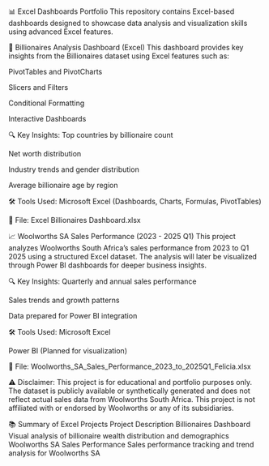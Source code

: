 📊 Excel Dashboards Portfolio
This repository contains Excel-based dashboards designed to showcase data analysis and visualization skills using advanced Excel features.

💼 Billionaires Analysis Dashboard (Excel)
This dashboard provides key insights from the Billionaires dataset using Excel features such as:

PivotTables and PivotCharts

Slicers and Filters

Conditional Formatting

Interactive Dashboards

🔍 Key Insights:
Top countries by billionaire count

Net worth distribution

Industry trends and gender distribution

Average billionaire age by region

🛠️ Tools Used:
Microsoft Excel (Dashboards, Charts, Formulas, PivotTables)

📂 File: Excel Billionaires Dashboard.xlsx

📈 Woolworths SA Sales Performance (2023 - 2025 Q1)
This project analyzes Woolworths South Africa’s sales performance from 2023 to Q1 2025 using a structured Excel dataset. The analysis will later be visualized through Power BI dashboards for deeper business insights.

🔍 Key Insights:
Quarterly and annual sales performance

Sales trends and growth patterns

Data prepared for Power BI integration

🛠️ Tools Used:
Microsoft Excel

Power BI (Planned for visualization)

📂 File: Woolworths_SA_Sales_Performance_2023_to_2025Q1_Felicia.xlsx

⚠️ Disclaimer:
This project is for educational and portfolio purposes only.
The dataset is publicly available or synthetically generated and does not reflect actual sales data from Woolworths South Africa. This project is not affiliated with or endorsed by Woolworths or any of its subsidiaries.

📚 Summary of Excel Projects
Project	Description
Billionaires Dashboard	Visual analysis of billionaire wealth distribution and demographics
Woolworths SA Sales Performance	Sales performance tracking and trend analysis for Woolworths SA

